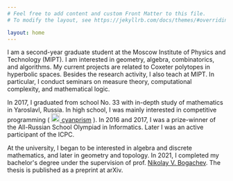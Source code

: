 ```yaml
---
# Feel free to add content and custom Front Matter to this file.
# To modify the layout, see https://jekyllrb.com/docs/themes/#overriding-theme-defaults

layout: home
---
```


I am a second-year graduate student at the Moscow Institute of Physics and Technology (MIPT). I am interested in geometry, algebra, combinatorics, and algorithms. My current projects are related to Coxeter polytopes in hyperbolic spaces. Besides the research activity, I also teach at MIPT. In particular, I conduct seminars on measure theory, computational complexity, and mathematical logic.

In 2017, I graduated from school No. 33 with in-depth study of mathematics in Yaroslavl, Russia. In high school, I was mainly interested in competitive programming ( <a href="https://codeforces.com/profile/Cyanprism"><img src="{{ '/assets/codeforces_logo.png' | relative_url }}" width="20px"> <span class="username">cyanprism</span></a> ). In 2016 and 2017, I was a prize-winner of the All-Russian School Olympiad in Informatics. Later I was an active participant of the ICPC.

At the university, I began to be interested in algebra and discrete mathematics, and later in geometry and topology. 
In 2021, I completed my bachelor's degree under the supervision of prof. <a href="https://nvbogachev.netlify.app">Nikolay V. Bogachev</a>. The thesis is published as a preprint at arXiv.

